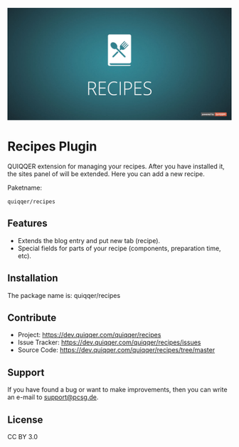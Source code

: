 ![QUIQQER Recipes](bin/images/Readme.jpg)

Recipes Plugin
==============

QUIQQER extension for managing your recipes.
After you have installed it, the sites panel of will be extended. Here you can add a new recipe.


Paketname:

    quiqqer/recipes


Features
--------

- Extends the blog entry and put new tab (recipe).
- Special fields for parts of your recipe (components, preparation time, etc).

Installation
------------

The package name is: quiqqer/recipes


Contribute
----------

- Project: https://dev.quiqqer.com/quiqqer/recipes
- Issue Tracker: https://dev.quiqqer.com/quiqqer/recipes/issues
- Source Code: https://dev.quiqqer.com/quiqqer/recipes/tree/master


Support
-------

If you have found a bug or want to make improvements,
then you can write an e-mail to support@pcsg.de.


License
-------

CC BY 3.0
